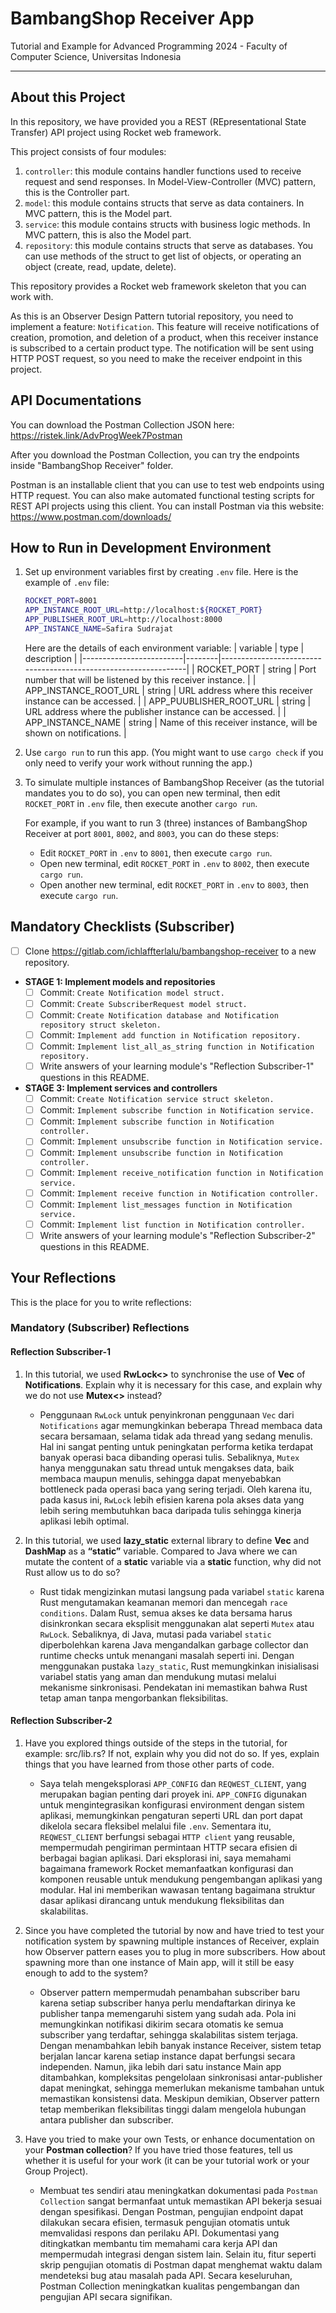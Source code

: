 # BambangShop Receiver App
Tutorial and Example for Advanced Programming 2024 - Faculty of Computer Science, Universitas Indonesia

---

## About this Project
In this repository, we have provided you a REST (REpresentational State Transfer) API project using Rocket web framework.

This project consists of four modules:
1.  `controller`: this module contains handler functions used to receive request and send responses.
    In Model-View-Controller (MVC) pattern, this is the Controller part.
2.  `model`: this module contains structs that serve as data containers.
    In MVC pattern, this is the Model part.
3.  `service`: this module contains structs with business logic methods.
    In MVC pattern, this is also the Model part.
4.  `repository`: this module contains structs that serve as databases.
    You can use methods of the struct to get list of objects, or operating an object (create, read, update, delete).

This repository provides a Rocket web framework skeleton that you can work with.

As this is an Observer Design Pattern tutorial repository, you need to implement a feature: `Notification`.
This feature will receive notifications of creation, promotion, and deletion of a product, when this receiver instance is subscribed to a certain product type.
The notification will be sent using HTTP POST request, so you need to make the receiver endpoint in this project.

## API Documentations

You can download the Postman Collection JSON here: https://ristek.link/AdvProgWeek7Postman

After you download the Postman Collection, you can try the endpoints inside "BambangShop Receiver" folder.

Postman is an installable client that you can use to test web endpoints using HTTP request.
You can also make automated functional testing scripts for REST API projects using this client.
You can install Postman via this website: https://www.postman.com/downloads/

## How to Run in Development Environment
1.  Set up environment variables first by creating `.env` file.
    Here is the example of `.env` file:
    ```bash
    ROCKET_PORT=8001
    APP_INSTANCE_ROOT_URL=http://localhost:${ROCKET_PORT}
    APP_PUBLISHER_ROOT_URL=http://localhost:8000
    APP_INSTANCE_NAME=Safira Sudrajat
    ```
    Here are the details of each environment variable:
    | variable                | type   | description                                                     |
    |-------------------------|--------|-----------------------------------------------------------------|
    | ROCKET_PORT             | string | Port number that will be listened by this receiver instance.    |
    | APP_INSTANCE_ROOT_URL   | string | URL address where this receiver instance can be accessed.       |
    | APP_PUUBLISHER_ROOT_URL | string | URL address where the publisher instance can be accessed.       |
    | APP_INSTANCE_NAME       | string | Name of this receiver instance, will be shown on notifications. |
2.  Use `cargo run` to run this app.
    (You might want to use `cargo check` if you only need to verify your work without running the app.)
3.  To simulate multiple instances of BambangShop Receiver (as the tutorial mandates you to do so),
    you can open new terminal, then edit `ROCKET_PORT` in `.env` file, then execute another `cargo run`.

    For example, if you want to run 3 (three) instances of BambangShop Receiver at port `8001`, `8002`, and `8003`, you can do these steps:
    -   Edit `ROCKET_PORT` in `.env` to `8001`, then execute `cargo run`.
    -   Open new terminal, edit `ROCKET_PORT` in `.env` to `8002`, then execute `cargo run`.
    -   Open another new terminal, edit `ROCKET_PORT` in `.env` to `8003`, then execute `cargo run`.

## Mandatory Checklists (Subscriber)
-   [ ] Clone https://gitlab.com/ichlaffterlalu/bambangshop-receiver to a new repository.
-   **STAGE 1: Implement models and repositories**
    -   [ ] Commit: `Create Notification model struct.`
    -   [ ] Commit: `Create SubscriberRequest model struct.`
    -   [ ] Commit: `Create Notification database and Notification repository struct skeleton.`
    -   [ ] Commit: `Implement add function in Notification repository.`
    -   [ ] Commit: `Implement list_all_as_string function in Notification repository.`
    -   [ ] Write answers of your learning module's "Reflection Subscriber-1" questions in this README.
-   **STAGE 3: Implement services and controllers**
    -   [ ] Commit: `Create Notification service struct skeleton.`
    -   [ ] Commit: `Implement subscribe function in Notification service.`
    -   [ ] Commit: `Implement subscribe function in Notification controller.`
    -   [ ] Commit: `Implement unsubscribe function in Notification service.`
    -   [ ] Commit: `Implement unsubscribe function in Notification controller.`
    -   [ ] Commit: `Implement receive_notification function in Notification service.`
    -   [ ] Commit: `Implement receive function in Notification controller.`
    -   [ ] Commit: `Implement list_messages function in Notification service.`
    -   [ ] Commit: `Implement list function in Notification controller.`
    -   [ ] Write answers of your learning module's "Reflection Subscriber-2" questions in this README.

## Your Reflections
This is the place for you to write reflections:

### Mandatory (Subscriber) Reflections

#### Reflection Subscriber-1
1. In this tutorial, we used <b>RwLock<></b> to synchronise the use of <b>Vec</b> of <b>Notifications</b>. Explain why it is necessary for this case, and explain why we do not use <b>Mutex<></b> instead?

   - Penggunaan `RwLock` untuk penyinkronan penggunaan `Vec` dari `Notifications` agar memungkinkan beberapa Thread membaca data secara bersamaan, selama tidak ada thread yang sedang menulis. Hal ini sangat penting untuk peningkatan performa ketika terdapat banyak operasi baca dibanding operasi tulis. Sebaliknya, `Mutex` hanya menggunakan satu thread untuk mengakses data, baik membaca maupun menulis, sehingga dapat menyebabkan bottleneck pada operasi baca yang sering terjadi. Oleh karena itu, pada kasus ini, `RwLock` lebih efisien karena pola akses data yang lebih sering membutuhkan baca daripada tulis sehingga kinerja aplikasi lebih optimal.

2. In this tutorial, we used <b>lazy_static</b> external library to define <b>Vec</b> and <b>DashMap</b> as a <b>“static”</b> variable. Compared to Java where we can mutate the content of a <b>static</b> variable via a <b>static</b> function, why did not Rust allow us to do so?

   - Rust tidak mengizinkan mutasi langsung pada variabel `static` karena Rust mengutamakan keamanan memori dan mencegah `race conditions`. Dalam Rust, semua akses ke data bersama harus disinkronkan secara eksplisit menggunakan alat seperti `Mutex` atau `RwLock`. Sebaliknya, di Java, mutasi pada variabel `static` diperbolehkan karena Java mengandalkan garbage collector dan runtime checks untuk menangani masalah seperti ini. Dengan menggunakan pustaka `lazy_static`, Rust memungkinkan inisialisasi variabel statis yang aman dan mendukung mutasi melalui mekanisme sinkronisasi. Pendekatan ini memastikan bahwa Rust tetap aman tanpa mengorbankan fleksibilitas.

#### Reflection Subscriber-2
1. Have you explored things outside of the steps in the tutorial, for example: src/lib.rs? If not, explain why you did not do so. If yes, explain things that you have learned from those other parts of code.

   - Saya telah mengeksplorasi `APP_CONFIG` dan `REQWEST_CLIENT`, yang merupakan bagian penting dari proyek ini. `APP_CONFIG` digunakan untuk mengintegrasikan konfigurasi environment dengan sistem aplikasi, memungkinkan pengaturan seperti URL dan port dapat dikelola secara fleksibel melalui file `.env`. Sementara itu, `REQWEST_CLIENT` berfungsi sebagai `HTTP client` yang reusable, mempermudah pengiriman permintaan HTTP secara efisien di berbagai bagian aplikasi. Dari eksplorasi ini, saya memahami bagaimana framework Rocket memanfaatkan konfigurasi dan komponen reusable untuk mendukung pengembangan aplikasi yang modular. Hal ini memberikan wawasan tentang bagaimana struktur dasar aplikasi dirancang untuk mendukung fleksibilitas dan skalabilitas.

2. Since you have completed the tutorial by now and have tried to test your notification system by spawning multiple instances of Receiver, explain how Observer pattern eases you to plug in more subscribers. How about spawning more than one instance of Main app, will it still be easy enough to add to the system?

   - Observer pattern mempermudah penambahan subscriber baru karena setiap subscriber hanya perlu mendaftarkan dirinya ke publisher tanpa memengaruhi sistem yang sudah ada. Pola ini memungkinkan notifikasi dikirim secara otomatis ke semua subscriber yang terdaftar, sehingga skalabilitas sistem terjaga. Dengan menambahkan lebih banyak instance Receiver, sistem tetap berjalan lancar karena setiap instance dapat berfungsi secara independen. Namun, jika lebih dari satu instance Main app ditambahkan, kompleksitas pengelolaan sinkronisasi antar-publisher dapat meningkat, sehingga memerlukan mekanisme tambahan untuk memastikan konsistensi data. Meskipun demikian, Observer pattern tetap memberikan fleksibilitas tinggi dalam mengelola hubungan antara publisher dan subscriber.

3. Have you tried to make your own Tests, or enhance documentation on your <b>Postman collection</b>? If you have tried those features, tell us whether it is useful for your work (it can be your tutorial work or your Group Project).

   - Membuat tes sendiri atau meningkatkan dokumentasi pada `Postman Collection` sangat bermanfaat untuk memastikan API bekerja sesuai dengan spesifikasi. Dengan Postman, pengujian endpoint dapat dilakukan secara efisien, termasuk pengujian otomatis untuk memvalidasi respons dan perilaku API. Dokumentasi yang ditingkatkan membantu tim memahami cara kerja API dan mempermudah integrasi dengan sistem lain. Selain itu, fitur seperti skrip pengujian otomatis di Postman dapat menghemat waktu dalam mendeteksi bug atau masalah pada API. Secara keseluruhan, Postman Collection meningkatkan kualitas pengembangan dan pengujian API secara signifikan.